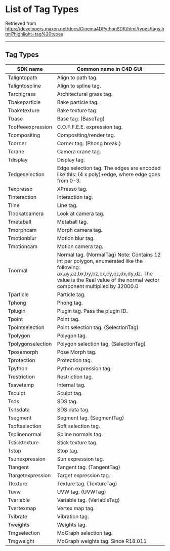 # List of Tag Types
Retrieved from https://developers.maxon.net/docs/Cinema4DPythonSDK/html/types/tags.html?highlight=tag%20types
___

## Tag Types

| SDK name | Common name in C4D GUI|
|----|----|
Taligntopath |	Align to path tag.
Taligntospline	|Align to spline tag.
Tarchigrass	|Architectural grass tag.
Tbakeparticle |	Bake particle tag.
Tbaketexture	 |Bake texture tag.
Tbase	|Base tag. (BaseTag)
Tcoffeeexpression	| C.O.F.F.E.E. expression tag.
Tcompositing |	Compositing/render tag.
Tcorner	| Corner tag. (Phong break.)
Tcrane	| Camera crane tag.
Tdisplay |	Display tag.
Tedgeselection	| Edge selection tag. The edges are encoded like this: (4 x poly)+edge, where edge goes from 0-3.
Texpresso |	XPresso tag.
Tinteraction	|Interaction tag.
Tline |	Line tag.
Tlookatcamera	| Look at camera tag.
Tmetaball |	Metaball tag.
Tmorphcam	| Morph camera tag.
Tmotionblur	| Motion blur tag.
Tmotioncam	| Motion camera tag.
Tnormal |	Normal tag. (NormalTag) Note: Contains 12 int per polygon, enumerated like the following: ax,ay,az,bx,by,bz,cx,cy,cz,dx,dy,dz. The value is the Real value of the normal vector component multiplied by 32000.0
Tparticle	| Particle tag.
Tphong	 | Phong tag.
Tplugin	| Plugin tag. Pass the plugin ID.
Tpoint	| Point tag.
Tpointselection	| Point selection tag. (SelectionTag)
Tpolygon	| Polygon tag.
Tpolygonselection	| Polygon selection tag. (SelectionTag)
Tposemorph	 | Pose Morph tag.
Tprotection	| Protection tag.
Tpython	| Python expression tag.
Trestriction	| Restriction tag.
Tsavetemp	| Internal tag.
Tsculpt	| Sculpt tag.
Tsds	| SDS tag.
Tsdsdata	| SDS data tag.
Tsegment	| Segment tag. (SegmentTag)
Tsoftselection	| Soft selection tag.
Tsplinenormal	| Spline normals tag.
Tsticktexture	| Stick texture tag.
Tstop	| Stop tag.
Tsunexpression	| Sun expression tag.
Ttangent	 | Tangent tag. (TangentTag)
Ttargetexpression	| Target expression tag.
Ttexture	| Texture tag. (TextureTag)
Tuvw	| UVW tag. (UVWTag)
Tvariable	|Variable tag. (VariableTag)
Tvertexmap	|Vertex map tag.
Tvibrate	|Vibration tag.
Tweights	|Weights tag.
Tmgselection	|MoGraph selection tag.
Tmgweight	|MoGraph weights tag. Since R18.011
